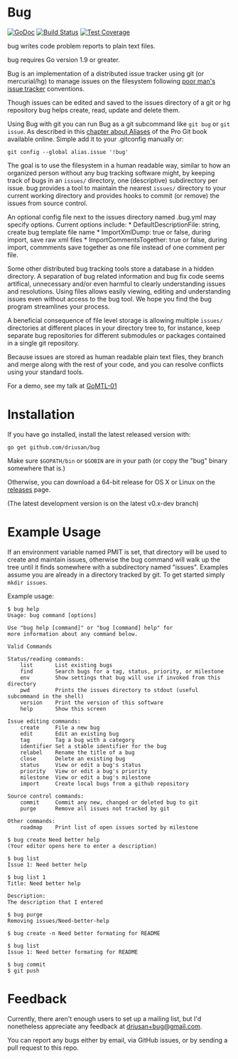 # Bug

[![GoDoc](https://godoc.org/github.com/driusan/bug?status.svg)](https://godoc.org/github.com/driusan/bug) [![Build Status](https://travis-ci.org/driusan/bug.svg?branch=master)](https://travis-ci.org/driusan/bug) [![Test Coverage](https://codecov.io/gh/driusan/bug/branch/master/graphs/badge.svg)](https://codecov.io/gh/driusan/bug)

bug writes code problem reports to plain text files.

bug requires Go version 1.9 or greater.

Bug is an implementation of a distributed issue tracker using
git (or mercurial/hg) to manage issues on the filesystem following [poor man's
issue tracker](https://github.com/driusan/PoormanIssueTracker) conventions.

Though issues can be edited and saved to the issues directory of a git or hg
repository bug helps create, read, update and delete them.

Using Bug with git you can run Bug as a git subcommand like `git bug` or `git
issue`. As described in this [chapter about
Aliases](https://git-scm.com/book/en/v2/Git-Basics-Git-Aliases) of the Pro Git
book available online. Simple add it to your .gitconfig manually or:

`git config --global alias.issue '!bug'`

The goal is to use the filesystem in a human readable way, similar to
how an organized person without any bug tracking software might, 
by keeping track of bugs in an `issues/` directory, one (descriptive)
subdirectory per issue. bug provides a tool to maintain the nearest 
`issues/` directory to your current working directory and provides hooks 
to commit (or remove) the issues from source control.

An optional config file next to the issues directory named .bug.yml may
specify options. Current options include:
    * DefaultDescriptionFile: string,
          create bug template file name
    * ImportXmlDump: true or false, 
          during import, save raw xml files
    * ImportCommentsTogether: true or false,
          during import, commments save together as one file
          instead of one comment per file.

Some other distributed bug tracking tools store a database in a hidden
directory. A separation of bug related information and bug fix code seems
artifical, unnecessary and/or even harmful to clearly understanding issues and
resolutions. Using files allows easily viewing, editing and understanding
issues even without access to the bug tool. We hope you find the bug program
streamlines your process.

A beneficial consequence of file level storage is allowing multiple `issues/`
directories at different places in your directory tree to, for instance, keep
separate bug repositories for different submodules or packages contained in a
single git repository.

Because issues are stored as human readable plain text files, they branch
and merge along with the rest of your code, and you can resolve conflicts 
using your standard tools.

For a demo, see my talk at [GoMTL-01](https://www.youtube.com/watch?v=ysgMlGHtDMo)

# Installation

If you have go installed, install the latest released version with:

`go get github.com/driusan/bug`

Make sure `$GOPATH/bin` or `$GOBIN` are in your path (or copy
the "bug" binary somewhere that is.)

Otherwise, you can download a 64-bit release for OS X or Linux on the 
[releases](https://github.com/driusan/bug/releases/) page.

(The latest development version is on the latest v0.x-dev branch)

# Example Usage

If an environment variable named PMIT is set, that directory will be
used to create and maintain issues, otherwise the bug command will
walk up the tree until it finds somewhere with a subdirectory named
"issues".  Examples assume you are already in a directory tracked by
git. To get started simply `mkdir issues`.

Example usage:

```
$ bug help
Usage: bug command [options]

Use "bug help [command]" or "bug [command] help" for
more information about any command below.

Valid Commands

Status/reading commands:
	list       List existing bugs
	find       Search bugs for a tag, status, priority, or milestone
	env        Show settings that bug will use if invoked from this directory
	pwd        Prints the issues directory to stdout (useful subcommand in the shell)
	version    Print the version of this software
	help       Show this screen

Issue editing commands:
	create     File a new bug
	edit       Edit an existing bug
	tag        Tag a bug with a category
	identifier Set a stable identifier for the bug
	relabel    Rename the title of a bug
	close      Delete an existing bug
	status     View or edit a bug's status
	priority   View or edit a bug's priority
	milestone  View or edit a bug's milestone
	import     Create local bugs from a github repository

Source control commands:
	commit     Commit any new, changed or deleted bug to git
	purge      Remove all issues not tracked by git

Other commands:
	roadmap    Print list of open issues sorted by milestone

$ bug create Need better help
(Your editor opens here to enter a description)

$ bug list
Issue 1: Need better help

$ bug list 1
Title: Need better help

Description:
The description that I entered

$ bug purge
Removing issues/Need-better-help

$ bug create -n Need better formating for README

$ bug list
Issue 1: Need better formating for README

$ bug commit
$ git push
```

# Feedback

Currently, there aren't enough users to set up a mailing list, but 
I'd nonetheless appreciate any feedback at driusan+bug@gmail.com. 

You can report any bugs either by email, via GitHub issues, or by sending
a pull request to this repo.

